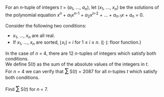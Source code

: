 <p>
For an <var>n</var>-tuple of integers <var>t</var> = (<var>a</var><sub>1</sub>, ..., <var>a</var><sub><var>n</var></sub>), let (<var>x</var><sub>1</sub>, ..., <var>x</var><sub><var>n</var></sub>) be the solutions of the polynomial equation <var>x</var><sup><var>n</var></sup> + <var>a</var><sub>1</sub><var>x</var><sup><var>n</var>-1</sup> + <var>a</var><sub>2</sub><var>x</var><sup><var>n</var>-2</sup> + ... + <var>a</var><sub><var>n</var>-1</sub><var>x</var> + <var>a</var><sub><var>n</var></sub> = 0.
</p>
<p>
Consider the following two conditions:
</p><ul><li><var>x</var><sub>1</sub>, ..., <var>x</var><sub><var>n</var></sub> are all real.
</li><li>If <var>x</var><sub>1</sub>, ..., <var>x</var><sub><var>n</var></sub> are sorted, ⌊<var>x</var><sub><var>i</var></sub>⌋ = <var>i</var> for 1 ≤ <var>i</var> ≤ <var>n</var>. (⌊·⌋: floor function.)
</li></ul><p>
In the case of <var>n</var> = 4, there are 12 <var>n</var>-tuples of integers which satisfy both conditions.<br />
We define S(<var>t</var>) as the sum of the absolute values of the integers in <var>t</var>.<br />
For <var>n</var> = 4 we can verify that <span style="font-size:larger;"><span style="font-size:larger;">∑</span></span> S(<var>t</var>) = 2087 for all <var>n</var>-tuples <var>t</var> which satisfy both conditions.
</p>
<p>
Find <span style="font-size:larger;"><span style="font-size:larger;">∑</span></span> S(<var>t</var>) for <var>n</var> = 7.
</p>
